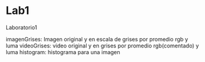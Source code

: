 # Lab1
Laboratorio1

imagenGrises: Imagen original y en escala de grises por promedio rgb y luma
videoGrises: video original y en grises por promedio rgb(comentado) y luma
histogram: histograma para una imagen